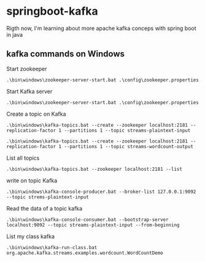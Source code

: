 # springboot-kafka
Rigth now, I'm learning about more apache kafka conceps with spring boot in java

## kafka commands on Windows

Start zookeeper

    .\bin\windows\zookeeper-server-start.bat .\config\zookeeper.properties

Start Kafka server

    .\bin\windows\zookeeper-server-start.bat .\config\zookeeper.properties

Create a topic on Kafka

    .\bin\windows\kafka-topics.bat --create --zookeeper localhost:2181 --replication-factor 1 --partitions 1 --topic streams-plaintext-input
    
    .\bin\windows\kafka-topics.bat --create --zookeeper localhost:2181 --replication-factor 1 --partitions 1 --topic streams-wordcount-output


List all topics

    .\bin\windows\kafka-topics.bat --zookeeper localhost:2181 --list

write on topic Kafka
    
    .\bin\windows\kafka-console-producer.bat --broker-list 127.0.0.1:9092 --topic strems-plaintext-input

Read the data of a topic kafka

    .\bin\windows\kafka-console-consumer.bat --bootstrap-server localhost:9092 --topic streams-plaintext-input --from-beginning

List my class kafka

    .\bin\windows\kafka-run-class.bat org.apache.kafka.streams.examples.wordcount.WordCountDemo
